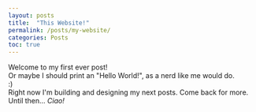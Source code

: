 ```yaml
---
layout: posts
title:  "This Website!"
permalink: /posts/my-website/
categories: Posts
toc: true
---
```


Welcome to my first ever post!\
Or maybe I should print an "Hello World!", as a nerd like me would do.\
:)\
Right now I'm building and designing my next posts. Come back for more.\
Until then... *Ciao!*
